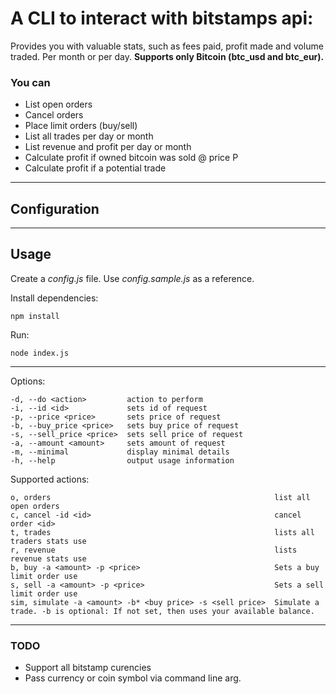 # A CLI to interact with bitstamps api:
Provides you with valuable stats, such as fees paid, profit made and volume traded. Per month or per day. **Supports only Bitcoin (btc\_usd and btc\_eur).**

### You can
* List open orders
* Cancel orders
* Place limit orders (buy/sell)
* List all trades per day or month 
* List revenue and profit per day or month 
* Calculate profit if owned bitcoin was sold @ price P
* Calculate profit if a potential trade


---


## Configuration


---
## Usage

Create a *config.js* file. Use *config.sample.js* as a reference.

Install dependencies:

    npm install

Run:

    node index.js 

---

  Options:

    -d, --do <action>         action to perform
    -i, --id <id>             sets id of request
    -p, --price <price>       sets price of request
    -b, --buy_price <price>   sets buy price of request
    -s, --sell_price <price>  sets sell price of request
    -a, --amount <amount>     sets amount of request
    -m, --minimal             display minimal details
    -h, --help                output usage information

  Supported actions:

    o, orders                                                  list all open orders
    c, cancel -id <id>                                         cancel order <id>
    t, trades                                                  lists all traders stats use
    r, revenue                                                 lists revenue stats use 
    b, buy -a <amount> -p <price>                              Sets a buy limit order use 
    s, sell -a <amount> -p <price>                             Sets a sell limit order use 
    sim, simulate -a <amount> -b* <buy price> -s <sell price>  Simulate a trade. -b is optional: If not set, then uses your available balance.

---

### TODO
* Support all bitstamp curencies
* Pass currency or coin symbol via command line arg.
